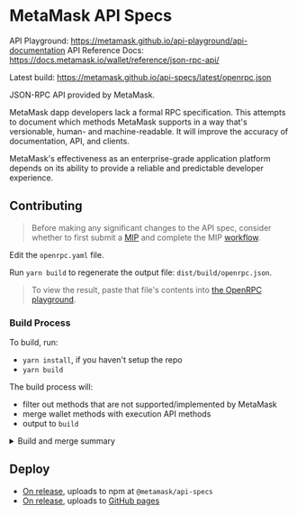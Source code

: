 # MetaMask API Specs

API Playground: https://metamask.github.io/api-playground/api-documentation
API Reference Docs: https://docs.metamask.io/wallet/reference/json-rpc-api/

Latest build: https://metamask.github.io/api-specs/latest/openrpc.json

JSON-RPC API provided by MetaMask.

MetaMask dapp developers lack a formal RPC specification. This attempts to document which methods MetaMask supports in a way that's versionable, human- and machine-readable. It will improve the accuracy of documentation, API, and clients.

MetaMask's effectiveness as an enterprise-grade application platform depends on its ability to provide a reliable and predictable developer experience.

## Contributing

> Before making any significant changes to the API spec, consider whether to first submit a [MIP](https://github.com/MetaMask/metamask-improvement-proposals/tree/main) and complete the MIP [workflow](https://github.com/MetaMask/metamask-improvement-proposals/blob/main/PROCESS-GUIDE.md).

Edit the `openrpc.yaml` file.

Run `yarn build` to regenerate the output file: `dist/build/openrpc.json`.

> To view the result, paste that file's contents into [the OpenRPC playground](https://playground.open-rpc.org/).

### Build Process

To build, run:

- `yarn install`, if you haven't setup the repo
- `yarn build`

The build process will:
- filter out methods that are not supported/implemented by MetaMask
- merge wallet methods with execution API methods
- output to `build`

<details>
  <summary>Build and merge summary</summary>
    <div>
	  The build includes the script `merge-openrpc.js`, this script:

		- Loads openrpc.yaml and multichain/openrpc.yaml from the local file system.
		- Fetches the Ethereum OpenRPC JSON spec from a [remote URL](https://raw.githubusercontent.com/ethereum/execution-apis/59e6a6f9947859e8bb41bc63b248aa026b0781bd/refs-openrpc.json
) and filters the methods using filterExecutionAPIs.
		- Merges the local MetaMask OpenRPC specification with the fetched Ethereum OpenRPC specification.
		- Adds tags to methods:
			> Adds a tag to each method in the Ethereum OpenRPC specification.
		- Writes out the merged and filtered OpenRPC specifications to temporary files:
			- src/build/openrpc.json.
			- src/build/multichain-openrpc.json.

	These files are then output to the `dist` folder. 
 </div>
</details>

## Deploy
- [On release](RELEASING.md), uploads to npm at `@metamask/api-specs`
- [On release](RELEASING.md), uploads to [GitHub pages](https://metamask.github.io/api-specs/latest/metamask-openrpc.json)

